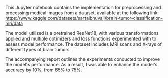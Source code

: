 This Jupyter notebook contains the implementation for preprocessing and processing medical images from a dataset, available at the following link:
https://www.kaggle.com/datasets/sartajbhuvaji/brain-tumor-classification-mri/data

The model utilized is a pretrained ResNet18, with various transformations applied and multiple optimizers and loss functions experimented with to assess model performance. The dataset includes MRI scans and X-rays of different types of brain tumors.

The accompanying report outlines the experiments conducted to improve the model's performance. As a result, I was able to enhance the model's accuracy by 10%, from 65% to 75%.
